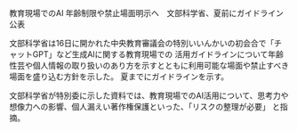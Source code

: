 教育現場でのAI 年齢制限や禁止場面明示へ　文部科学省、夏前にガイドライン公表


文部科学省は16日に開かれた中央教育審議会の特別いいんかいの初会合で「チャットGPT」など生成AIに関する教育現場での
活用ガイドラインについて年齢性芸や個人情報の取り扱いのあり方を示すとともに利用可能な場面や禁止すべき場面を盛り込む方針を示した。
夏までにガイドラインを示す。


文部科学省が特別委に示した資料では、教育現場でのAI活用について、思考力や想像力への影響、個人漏えい著作権保護といった、「リスクの整理が必要」
と指摘。
